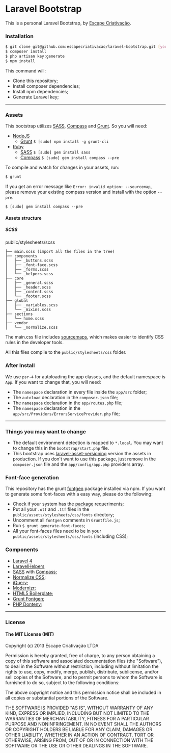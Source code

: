 # Laravel Bootstrap

This is a personal Laravel Bootstrap, by [Escape Criativação](http://www.escape.ppg.br).

### Installation

```sh
$ git clone git@github.com:escapecriativacao/laravel-bootstrap.git [your-project-name] && cd $_ && rm -rf .git
$ composer install
$ php artisan key:generate
$ npm install
```

This command will:

* Clone this repository;
* Install composer dependencies;
* Install npm dependencies;
* Generate Laravel key;

***

### Assets

This bootstrap utilizes [SASS](http://sass-lang.com/), [Compass](http://compass-style.org/) and [Grunt](http://gruntjs.com/). So you will need:

* [NodeJS](http://nodejs.org/)
  * [Grunt](http://gruntjs.com/) `$ [sudo] npm install -g grunt-cli`
* [Ruby](https://www.ruby-lang.org/)
  * [SASS](http://sass-lang.com/) `$ [sudo] gem install sass`
  * [Compass](http://compass-style.org/) `$ [sudo] gem install compass --pre`

To compile and watch for changes in your assets, run:

```sh
$ grunt
```

If you get an error message like `Error: invalid option: --sourcemap`, please remove your existing compass version and install with the option `--pre`.

```
$ [sudo] gem install compass --pre
```

#### Assets structure

##### SCSS

public/stylesheets/scss
```
├── main.scss (import all the files in the tree)
├── components
│   ├── _buttons.scss
│   ├── _font-face.scss
│   ├── _forms.scss
│   └── _helpers.scss
├── core
│   ├── _general.scss
│   ├── _header.scss
│   ├── _content.scss
│   └── _footer.scss
├── global
│   ├── _variables.scss
│   └── _mixins.scss
├── sections
│   └── home.scss
├── vendor
│   └── _normalize.scss
```

The main.css file includes [sourcemaps](https://developer.chrome.com/devtools/docs/css-preprocessors), which makes easier to identify CSS rules in the developer tools.

All this files compile to the `public/stylesheets/css` folder.

### After Install

We use `psr-4` for autoloading the app classes, and the default namespace is `App`. If you want to change that, you will need:

* The `namespace` declaration in every file inside the `app/src` folder;
* The `autoload` declaration in the `composer.json` file;
* The `namespace` declaration in the `app/routes.php` file;
* The `namespace` declaration in the `app/src/Providers/ErrorsServiceProvider.php` file;

***

### Things you may want to change

* The default environment detection is mapped to `*.local`. You may want to change this in the `bootstrap/start.php` file.
* This bootstrap uses [laravel-asset-versioning](https://github.com/EscapeWork/laravel-asset-versioning) version the assets in production. If you don't want to use this package, just remove in the `composer.json` file and the `app/config/app.php` providers array.

### Font-face generation

This repository has the grunt [fontgen](https://github.com/agentk/grunt-fontgen) package installed via npm. If you want to generate some font-faces with a easy way, please do the following:

* Check if your system has the [package](https://github.com/agentk/grunt-fontgen) requeriments;
* Put all your `.otf` and `.ttf` files in the `public/assets/stylesheets/css/fonts` directory;
* Uncomment all `fontgen` comments in `Gruntfile.js`;
* Run `$ grunt generate-font-faces`;
* All your font-faces files need to be in your `public/assets/stylesheets/css/fonts` (including CSS);

### Components

* [Laravel 4](http://laravel.com/)
* [LaravelHelpers](https://github.com/EscapeWork/LaravelHelpers)
* [SASS](http://sass-lang.com/) with [Compass](http://compass-style.org/);
* [Normalize CSS](http://necolas.github.io/normalize.css/);
* [jQuery](http://jquery.com/);
* [Modernizr](http://modernizr.com/);
* [HTML5 Boilerplate](http://html5boilerplate.com/);
* [Grunt Fontgen](https://github.com/agentk/grunt-fontgen);
* [PHP Dontenv](https://github.com/vlucas/phpdotenv);

***

### License

#### The MIT License (MIT)

Copyright (c) 2013 Escape Criativação LTDA

Permission is hereby granted, free of charge, to any person obtaining a copy
of this software and associated documentation files (the "Software"), to deal
in the Software without restriction, including without limitation the rights
to use, copy, modify, merge, publish, distribute, sublicense, and/or sell
copies of the Software, and to permit persons to whom the Software is
furnished to do so, subject to the following conditions:

The above copyright notice and this permission notice shall be included in
all copies or substantial portions of the Software.

THE SOFTWARE IS PROVIDED "AS IS", WITHOUT WARRANTY OF ANY KIND, EXPRESS OR
IMPLIED, INCLUDING BUT NOT LIMITED TO THE WARRANTIES OF MERCHANTABILITY,
FITNESS FOR A PARTICULAR PURPOSE AND NONINFRINGEMENT. IN NO EVENT SHALL THE
AUTHORS OR COPYRIGHT HOLDERS BE LIABLE FOR ANY CLAIM, DAMAGES OR OTHER
LIABILITY, WHETHER IN AN ACTION OF CONTRACT, TORT OR OTHERWISE, ARISING FROM,
OUT OF OR IN CONNECTION WITH THE SOFTWARE OR THE USE OR OTHER DEALINGS IN
THE SOFTWARE.
